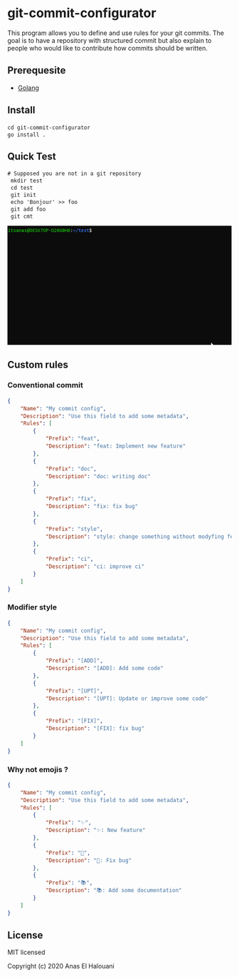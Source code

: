 # git-commit-configurator

This program allows you to define and use rules for your git commits. The goal is to have a repository with structured commit but also explain to people who would like to contribute how commits should be written.

## Prerequesite

- [Golang](https://golang.org/)

## Install

```shell
cd git-commit-configurator
go install .
```

## Quick Test

```shell
# Supposed you are not in a git repository
 mkdir test
 cd test
 git init
 echo 'Bonjour' >> foo
 git add foo
 git cmt
```
<img src="https://github.com/ItsAnas/git-commit-configurator/raw/master/img/demo-commit.gif"/>

## Custom rules

### Conventional commit

```json
{
    "Name": "My commit config",
    "Description": "Use this field to add some metadata",
    "Rules": [
        {
            "Prefix": "feat",
            "Description": "feat: Implement new feature"
        },
        {
            "Prefix": "doc",
            "Description": "doc: writing doc"
        },
        {
            "Prefix": "fix",
            "Description": "fix: fix bug"
        },
        {
            "Prefix": "style",
            "Description": "style: change something without modyfing feature"
        },
        {
            "Prefix": "ci",
            "Description": "ci: improve ci"
        }
    ]
}
```

### Modifier style

```json
{
    "Name": "My commit config",
    "Description": "Use this field to add some metadata",
    "Rules": [
        {
            "Prefix": "[ADD]",
            "Description": "[ADD]: Add some code"
        },
        {
            "Prefix": "[UPT]",
            "Description": "[UPT]: Update or improve some code"
        },
        {
            "Prefix": "[FIX]",
            "Description": "[FIX]: fix bug"
        }
    ]
}
```

### Why not emojis ?

```json
{
    "Name": "My commit config",
    "Description": "Use this field to add some metadata",
    "Rules": [
        {
            "Prefix": "✨",
            "Description": "✨: New feature"
        },
        {
            "Prefix": "🐛",
            "Description": "🐛: Fix bug"
        },
        {
            "Prefix": "📚",
            "Description": "📚: Add some documentation"
        }
    ]
}
```

## License

MIT licensed

Copyright (c) 2020 Anas El Halouani
